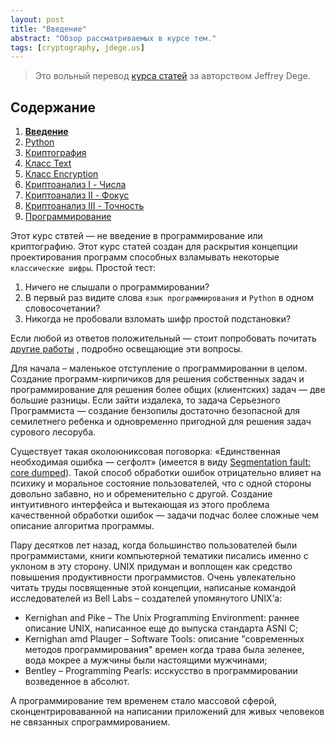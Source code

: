 ```yaml
---
layout: post
title: "Введение"
abstract: "Обзор рассматриваемых в курсе тем."
tags: [cryptography, jdege.us]
---
```

> Это вольный перевод
> [курса статей](http://jdege.us/crypto-python/index.html)
> за авторством Jeffrey Dege.

## Содержание

1. [**Введение**](/posts/jdege)
2. [Python](/posts/jdege-python)
3. [Криптография](/posts/jdege-cryptography)
4. [Класс Text](/posts/jdege-text)
5. [Класс Encryption](/posts/jdege-encryption)
6. [Криптоанализ I - Числа](/posts/jdege-cryptanalysis-1)
7. [Криптоанализ II - Фокус](/posts/jdege-cryptanalysis-2)
8. [Криптоанализ III - Точность](/posts/jdege-cryptanalysis-3)
9. [Программирование](/posts/jdege-programming)

Этот курс ствтей — не введение в программирование или криптографию.
Этот курс статей создан для раскрытия концепции проектирования программ
способных взламывать некоторые `классические шифры`.
Простой тест:

1. Ничего не слышали о программировании?
2. В первый раз видите слова `язык программирования` и `Python` в одном словосочетании?
3. Никогда не пробовали взломать шифр простой подстановки?

Если любой из ответов положительный — стоит попробовать почитать
[другие работы](/jdege-python)
, подробно освещающие эти вопросы.

Для начала – маленькое отступление о программированни в целом.
Cоздание программ-кирпичиков для решения собственных задач и
программирование для решения более общих (клиентских) задач — две большие разницы.
Если зайти издалека, то задача Серьезного Программиста — создание бензопилы достаточно
безопасной для семилетнего ребенка и одновременно пригодной для решения задач сурового лесоруба.

Cуществует такая околоюниксовая поговорка:
«Единственная необходимая ошибка — сегфолт» (имеется в виду
[Segmentation fault: core dumped](http://dolzhenko.blogspot.com/2008/10/segmentation-fault-core-dumped.html)).
Такой способ обработки ошибок отрицательно влияет на психику и моральное состояние пользователей,
что с одной стороны довольно забавно, но и обременительно с другой.
Создание интуитивного интерфейса и вытекающая из этого проблема качественной обработки ошибок —
задачи подчас более сложные чем описание алгоритма программы.

Пару десятков лет назад, когда большинство пользователей были программистами,
книги компьютерной тематики писались именно с уклоном в эту сторону.
UNIX придуман и воплощен как средство повышения продуктивности программистов.
Очень увлекательно читать труды посвященные этой концепции,
написаные командой исследователей из Bell Labs –
создателей упомянутого UNIX’а:

* Kernighan and Pike – The Unix Programming Environment:
    раннее описание UNIX, написанное еще до выпуска стандарта ASNI C;
* Kernighan amd Plauger – Software Tools:
    описание "современных методов программирования" времен когда
    трава была зеленее, вода мокрее а мужчины были настоящими мужчинами;
* Bentley – Programming Pearls:
    исскусство в программировании возведенное в абсолют.

А программирование тем временем стало массовой сферой,
сконцентрироваванной на написании приложений для живых человеков не связанных спрограммированием.
